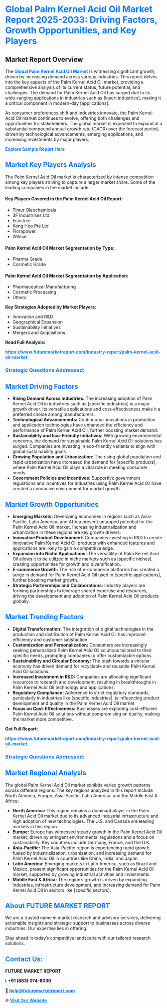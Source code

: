<h1 style="color: #007BFF;">Global Palm Kernel Acid Oil Market Report 2025-2033: Driving Factors, Growth Opportunities, and Key Players</h1>

<section id="overview">
<h2>Market Report Overview</h2>
<p>The <a href="https://www.futuremarketreport.com/industry-report/palm-kernel-acid-oil-market" style="color: #007BFF; text-decoration: none;"><strong>Global Palm Kernel Acid Oil Market</strong></a> is witnessing significant growth, driven by increasing demand across various industries. This report delves into the key aspects of the Palm Kernel Acid Oil market, providing a comprehensive analysis of its current status, future potential, and challenges. The demand for Palm Kernel Acid Oil has surged due to its wide-ranging applications in industries such as [insert industries], making it a critical component in modern-day [applications].</p>
<p>As consumer preferences shift and industries innovate, the Palm Kernel Acid Oil market continues to evolve, offering both challenges and opportunities for stakeholders. The global market is expected to expand at a substantial compound annual growth rate (CAGR) over the forecast period, driven by technological advancements, emerging applications, and increasing investments by major players.</p>
</section>

<section id="overview">
<p><a href="https://www.futuremarketreport.com/request-sample/reportId=28974" style="color: #007BFF; text-decoration: none;"><strong>Explore Sample Report Here</strong></a></p>
</section>

<section id="key-players">
<h2 style="color: #007BFF;">Market Key Players Analysis</h2>
<p>The Palm Kernel Acid Oil market is characterized by intense competition among key players striving to capture a larger market share. Some of the leading companies in the market include:</p>
<h4>Key Players Covered in the Palm Kernel Acid Oil Report:</h4>
<ul><li>Timur Oleochemicals</li><li>3F Industrises Ltd</li><li>Ecostore</li><li>Kong Hoo Pte Ltd</li><li>Florapower</li><li>Wilmar</li></ul>
<h4>Palm Kernel Acid Oil Market Segmentation by Type:</h4>
<ul><li>Pharma Grade</li><li>Cosmetic Grade</li></ul>

<h4>Palm Kernel Acid Oil Market Segmentation by Application:</h4>
<ul><li>Pharmaceutical Manufacturing</li><li>Cosmetic Processing</li><li>Others</li></ul>
<p><strong>Key Strategies Adopted by Market Players:</strong></p>
<ul>
<li>Innovation and R&D</li>
<li>Geographical Expansion</li>
<li>Sustainability Initiatives</li>
<li>Mergers and Acquisitions</li>
</ul>
</section>

<section>
<p><strong>Read Full Analysis: </strong></p><a href="https://www.futuremarketreport.com/industry-report/palm-kernel-acid-oil-market" style="color: #007BFF; text-decoration: none;"><strong>https://www.futuremarketreport.com/industry-report/palm-kernel-acid-oil-market</strong></a>
<h3 style="color: #007BFF;">Strategic Questions Addressed:</h3>
</section>

<section id="driving-factors">
<h2 style="color: #007BFF;">Market Driving Factors</h2>
<ul>
<li><strong>Rising Demand Across Industries:</strong> The increasing adoption of Palm Kernel Acid Oil in industries such as [specific industries] is a major growth driver. Its versatile applications and cost-effectiveness make it a preferred choice among manufacturers.</li>
<li><strong>Technological Advancements:</strong> Continuous innovations in production and application technologies have enhanced the efficiency and performance of Palm Kernel Acid Oil, further boosting market demand.</li>
<li><strong>Sustainability and Eco-Friendly Initiatives:</strong> With growing environmental concerns, the demand for sustainable Palm Kernel Acid Oil solutions has surged. Companies are investing in eco-friendly variants to align with global sustainability goals.</li>
<li><strong>Growing Population and Urbanization:</strong> The rising global population and rapid urbanization have increased the demand for [specific products], where Palm Kernel Acid Oil plays a vital role in meeting consumer needs.</li>
<li><strong>Government Policies and Incentives:</strong> Supportive government regulations and incentives for industries using Palm Kernel Acid Oil have created a conducive environment for market growth.</li>
</ul>
</section>

<section id="growth-opportunities">
<h2 style="color: #007BFF;">Market Growth Opportunities</h2>
<ul>
<li><strong>Emerging Markets:</strong> Developing economies in regions such as Asia-Pacific, Latin America, and Africa present untapped potential for the Palm Kernel Acid Oil market. Increasing industrialization and urbanization in these regions are key growth drivers.</li>
<li><strong>Innovative Product Development:</strong> Companies investing in R&D to create innovative Palm Kernel Acid Oil products with enhanced features and applications are likely to gain a competitive edge.</li>
<li><strong>Expansion into Niche Applications:</strong> The versatility of Palm Kernel Acid Oil allows it to be utilized in niche markets such as [specific niches], creating opportunities for growth and diversification.</li>
<li><strong>E-commerce Growth:</strong> The rise of e-commerce platforms has created a surge in demand for Palm Kernel Acid Oil used in [specific applications], further boosting market growth.</li>
<li><strong>Strategic Partnerships and Collaborations:</strong> Industry players are forming partnerships to leverage shared expertise and resources, driving the development and adoption of Palm Kernel Acid Oil products globally.</li>
</ul>
</section>

<section id="trending-factors">
<h2 style="color: #007BFF;">Market Trending Factors</h2>
<ul>
<li><strong>Digital Transformation:</strong> The integration of digital technologies in the production and distribution of Palm Kernel Acid Oil has improved efficiency and customer satisfaction.</li>
<li><strong>Customization and Personalization:</strong> Consumers are increasingly seeking personalized Palm Kernel Acid Oil solutions tailored to their specific needs, prompting companies to offer customizable options.</li>
<li><strong>Sustainability and Circular Economy:</strong> The push towards a circular economy has driven demand for recyclable and reusable Palm Kernel Acid Oil solutions.</li>
<li><strong>Increased Investment in R&D:</strong> Companies are allocating significant resources to research and development, resulting in breakthroughs in Palm Kernel Acid Oil technology and applications.</li>
<li><strong>Regulatory Compliance:</strong> Adherence to strict regulatory standards, particularly in industries like [specific industries], is influencing product development and quality in the Palm Kernel Acid Oil market.</li>
<li><strong>Focus on Cost-Effectiveness:</strong> Businesses are exploring cost-efficient Palm Kernel Acid Oil solutions without compromising on quality, making the market more competitive.</li>
</ul>
</section>

<section>
<p><strong>Get Full Report: </strong></p><a href="https://www.futuremarketreport.com/industry-report/palm-kernel-acid-oil-market" style="color: #007BFF; text-decoration: none;"><strong>https://www.futuremarketreport.com/industry-report/palm-kernel-acid-oil-market</strong></a>
<h3 style="color: #007BFF;">Strategic Questions Addressed:</h3>
</section>


<section id="regional-analysis">
<h2 style="color: #007BFF;">Market Regional Analysis</h2>
<p>The global Palm Kernel Acid Oil market exhibits varied growth patterns across different regions. The key regions analyzed in this report include North America, Europe, Asia-Pacific, Latin America, and the Middle East & Africa:</p>
<ul>
<li><strong>North America:</strong> This region remains a dominant player in the Palm Kernel Acid Oil market due to its advanced industrial infrastructure and high adoption of new technologies. The U.S. and Canada are leading markets in this region.</li>
<li><strong>Europe:</strong> Europe has witnessed steady growth in the Palm Kernel Acid Oil market, driven by stringent environmental regulations and a focus on sustainability. Key countries include Germany, France, and the U.K.</li>
<li><strong>Asia-Pacific:</strong> The Asia-Pacific region is experiencing rapid growth, fueled by industrialization, urbanization, and increasing demand for Palm Kernel Acid Oil in countries like China, India, and Japan.</li>
<li><strong>Latin America:</strong> Emerging markets in Latin America, such as Brazil and Mexico, present significant opportunities for the Palm Kernel Acid Oil market, supported by growing industrial activities and investments.</li>
<li><strong>Middle East & Africa:</strong> The region’s growth is driven by expanding industries, infrastructure development, and increasing demand for Palm Kernel Acid Oil in sectors like [specific sectors].</li>
</ul>
</section>

<footer>
<h2 style="color: #007BFF;">About FUTURE MARKET REPORT</h2>
<p>We are a trusted name in market research and advisory services, delivering actionable insights and strategic support to businesses across diverse industries. Our expertise lies in offering:</p>

<p>Stay ahead in today’s competitive landscape with our tailored research solutions.</p>

<h2 style="color: #007BFF;">Contact Us:</h2>
<p><strong>FUTURE MARKET REPORT</strong></p>
<p>📞 <strong>+91 (883) 074-8030</strong></p>
<p>📧 <strong><a href="mailto:help@futuremarketreport.com" style="color: #007BFF;">help@futuremarketreport.com</a></strong></p>
<p>🌐 <strong><a href="https://www.futuremarketreport.com/" style="color: #007BFF;">Visit Our Website</a></strong></p>
</footer>